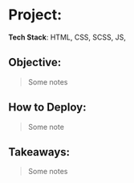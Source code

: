 # Project:
**Tech Stack**: HTML, CSS, SCSS, JS, 

## Objective:
> Some notes 
>

## How to Deploy:

> Some note
>

## Takeaways:

> Some notes 
>

```